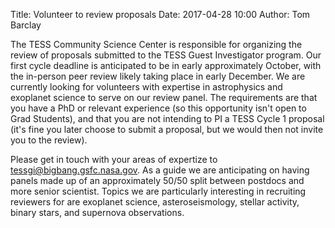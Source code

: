 Title: Volunteer to review proposals
Date: 2017-04-28 10:00
Author: Tom Barclay

The TESS Community Science Center is responsible for organizing the review of proposals submitted to the TESS Guest Investigator program. Our first cycle deadline is anticipated to be in early approximately October, with the in-person peer review likely taking place in early December. We are currently looking for volunteers with expertise in astrophysics and exoplanet science to serve on our review panel. The requirements are that you have a PhD or relevant experience (so this opportunity isn't open to Grad Students), and that you are not intending to PI a TESS Cycle 1 proposal (it's fine you later choose to submit a proposal, but we would then not invite you to the review). 

Please get in touch with your areas of expertize to [tessgi@bigbang.gsfc.nasa.gov](mailto:tessgi@bigbang.gsfc.nasa.gov). As a guide we are anticipating on having panels made up of an approximately 50/50 split between postdocs and more senior scientist. Topics we are particularly interesting in recruiting reviewers for are exoplanet science, asteroseismology, stellar activity, binary stars, and supernova observations. 